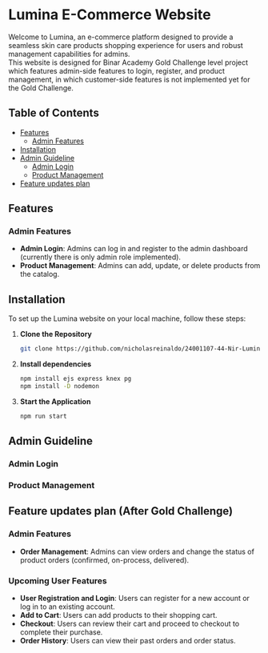 # Lumina E-Commerce Website

Welcome to Lumina, an e-commerce platform designed to provide a seamless skin care products shopping experience for users and robust management capabilities for admins. 
<br/>
This website is designed for Binar Academy Gold Challenge level project which features admin-side features to login, register, and product management, in which customer-side features is not implemented yet for the Gold Challenge.

## Table of Contents
- [Features](#features)
  - [Admin Features](#admin-features)
- [Installation](#installation)
- [Admin Guideline](#admin-guideline)
  - [Admin Login](#admin-login)
  - [Product Management](#product-management)
- [Feature updates plan](#feature-updates-plan)
  
## Features

### Admin Features
- **Admin Login**: Admins can log in and register to the admin dashboard (currently there is only admin role implemented).
- **Product Management**: Admins can add, update, or delete products from the catalog.

## Installation

To set up the Lumina website on your local machine, follow these steps:

1. **Clone the Repository**
   ```bash
   git clone https://github.com/nicholasreinaldo/24001107-44-Nir-Lumina-ChallengeGold

2. **Install dependencies**
   ```bash
   npm install ejs express knex pg
   npm install -D nodemon
3. **Start the Application**
   ```bash
   npm run start

## Admin Guideline

### Admin Login
### Product Management 

## Feature updates plan (After Gold Challenge)
### Admin Features
- **Order Management**: Admins can view orders and change the status of product orders (confirmed, on-process, delivered).

### Upcoming User Features 
- **User Registration and Login**: Users can register for a new account or log in to an existing account.
- **Add to Cart**: Users can add products to their shopping cart.
- **Checkout**: Users can review their cart and proceed to checkout to complete their purchase.
- **Order History**: Users can view their past orders and order status.
